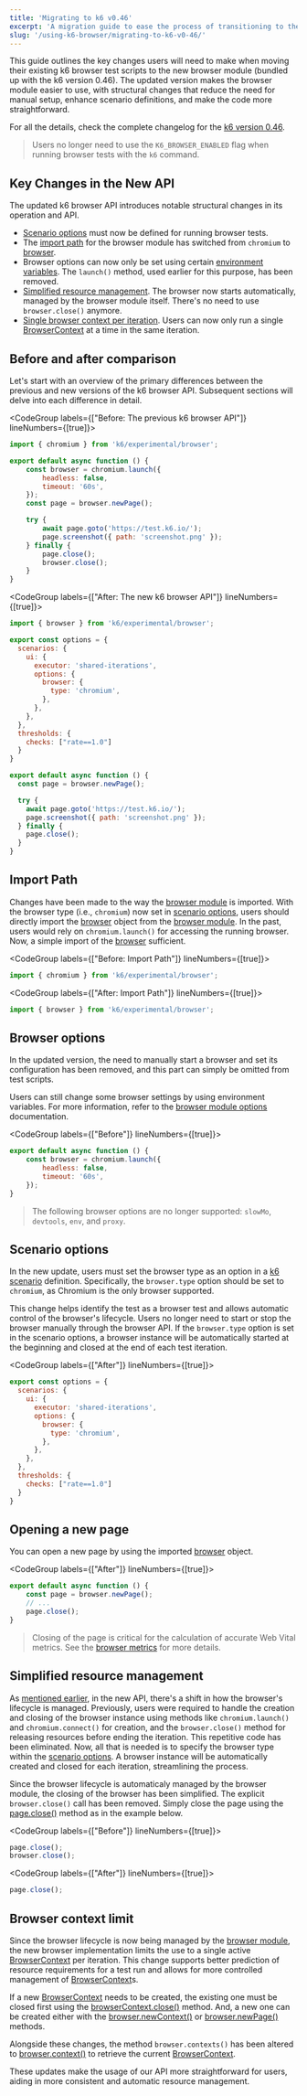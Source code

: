 ```yaml
---
title: 'Migrating to k6 v0.46'
excerpt: 'A migration guide to ease the process of transitioning to the new k6 browser module version'
slug: '/using-k6-browser/migrating-to-k6-v0-46/'
---
```


This guide outlines the key changes users will need to make when moving their existing k6 browser test scripts to the new browser module (bundled up with the k6 version 0.46). The updated version makes the browser module easier to use, with structural changes that reduce the need for manual setup, enhance scenario definitions, and make the code more straightforward.

For all the details, check the complete changelog for the [k6 version 0.46](https://github.com/grafana/k6/releases/tag/v0.46.0).

<Blockquote mod="note" title="">

Users no longer need to use the `K6_BROWSER_ENABLED` flag when running browser tests with the `k6` command.

</Blockquote>


## Key Changes in the New API

The updated k6 browser API introduces notable structural changes in its operation and API. 

* [Scenario options](#scenario-options) must now be defined for running browser tests.
* The [import path](#import-path) for the browser module has switched from `chromium` to [browser](/javascript-api/k6-experimental/browser/#browser-module-api).
* Browser options can now only be set using certain [environment variables](/javascript-api/k6-experimental/browser/#browser-module-options). The `launch()` method, used earlier for this purpose, has been removed.
* [Simplified resource management](#simplified-resource-management). The browser now starts automatically, managed by the browser module itself. There's no need to use `browser.close()` anymore.
* [Single browser context per iteration](#browser-context-limit). Users can now only run a single [BrowserContext](/javascript-api/k6-experimental/browser/browsercontext/) at a time in the same iteration.



## Before and after comparison

Let's start with an overview of the primary differences between the previous and new versions of the k6 browser API. Subsequent sections will delve into each difference in detail.

<CodeGroup labels={["Before: The previous k6 browser API"]} lineNumbers={[true]}>

```javascript
import { chromium } from 'k6/experimental/browser';

export default async function () {
    const browser = chromium.launch({
        headless: false,
        timeout: '60s',
    });
    const page = browser.newPage();

    try {
        await page.goto('https://test.k6.io/');
        page.screenshot({ path: 'screenshot.png' });
    } finally {
        page.close();
        browser.close();
    }
}
```

</CodeGroup>

<CodeGroup labels={["After: The new k6 browser API"]} lineNumbers={[true]}>

```javascript
import { browser } from 'k6/experimental/browser';

export const options = {
  scenarios: {
    ui: {
      executor: 'shared-iterations',
      options: {
        browser: {
          type: 'chromium',
        },
      },
    },
  },
  thresholds: {
    checks: ["rate==1.0"]
  }
}

export default async function () {
  const page = browser.newPage();

  try {
    await page.goto('https://test.k6.io/');
    page.screenshot({ path: 'screenshot.png' });
  } finally {
    page.close();
  }
}
```

</CodeGroup>





## Import Path

Changes have been made to the way the [browser module](/javascript-api/k6-experimental/browser/) is imported. With the browser type (i.e., `chromium`) now set in [scenario options](#scenario-options), users should directly import the [browser](/javascript-api/k6-experimental/browser/#browser-module-api) object from the [browser module](/javascript-api/k6-experimental/browser/). In the past, users would rely on `chromium.launch()` for accessing the running browser. Now, a simple import of the [browser](/javascript-api/k6-experimental/browser/#browser-module-api) sufficient.

<CodeGroup labels={["Before: Import Path"]} lineNumbers={[true]}>

```javascript
import { chromium } from 'k6/experimental/browser';
```

</CodeGroup>

<CodeGroup labels={["After: Import Path"]} lineNumbers={[true]}>

```javascript
import { browser } from 'k6/experimental/browser';
```

</CodeGroup>





## Browser options

In the updated version, the need to manually start a browser and set its configuration has been removed, and this part can simply be omitted from test scripts.

Users can still change some browser settings by using environment variables. For more information, refer to the [browser module options](/javascript-api/k6-experimental/browser/#browser-module-options) documentation.


<CodeGroup labels={["Before"]} lineNumbers={[true]}>

<!-- eslint-skip -->

```javascript
export default async function () {
    const browser = chromium.launch({
        headless: false,
        timeout: '60s',
    });
}
```

</CodeGroup>

<Blockquote mod="note" title="">

The following browser options are no longer supported: `slowMo`, `devtools`, `env`, and `proxy`.

</Blockquote>




## Scenario options

In the new update, users must set the browser type as an option in a [k6 scenario](/using-k6/scenarios/) definition. Specifically, the `browser.type` option should be set to `chromium`, as Chromium is the only browser supported.

This change helps identify the test as a browser test and allows automatic control of the browser's lifecycle. Users no longer need to start or stop the browser manually through the browser API. If the `browser.type` option is set in the scenario options, a browser instance will be automatically started at the beginning and closed at the end of each test iteration.

<CodeGroup labels={["After"]} lineNumbers={[true]}>

<!-- eslint-skip -->

```javascript
export const options = {
  scenarios: {
    ui: {
      executor: 'shared-iterations',
      options: {
        browser: {
          type: 'chromium',
        },
      },
    },
  },
  thresholds: {
    checks: ["rate==1.0"]
  }
}
```

</CodeGroup>




## Opening a new page

You can open a new page by using the imported [browser](/javascript-api/k6-experimental/browser/#browser-module-api) object.

<CodeGroup labels={["After"]} lineNumbers={[true]}>

<!-- eslint-skip -->

```javascript
export default async function () {
    const page = browser.newPage();
    // ...
    page.close();
}
```
</CodeGroup>

<Blockquote mod="note" title="">

Closing of the page is critical for the calculation of accurate Web Vital metrics. See the [browser metrics](/using-k6-browser/browser-metrics/) for more details.

</Blockquote>




## Simplified resource management

As [mentioned earlier](#scenario-options), in the new API, there's a shift in how the browser's lifecycle is managed. Previously, users were required to handle the creation and closing of the browser instance using methods like `chromium.launch()` and `chromium.connect()` for creation, and the `browser.close()` method for releasing resources before ending the iteration. This repetitive code has been eliminated. Now, all that is needed is to specify the browser type within the [scenario options](#scenario-options). A browser instance will be automatically created and closed for each iteration, streamlining the process.

Since the browser lifecycle is automaticaly managed by the browser module, the closing of the browser has been simplified. The explicit `browser.close()` call has been removed. Simply close the page using the [page.close()](/javascript-api/k6-experimental/browser/page/close/) method as in the example below.

<CodeGroup labels={["Before"]} lineNumbers={[true]}>

<!-- eslint-skip -->

```javascript
page.close();
browser.close();
```

</CodeGroup>

<CodeGroup labels={["After"]} lineNumbers={[true]}>

<!-- eslint-skip -->

```javascript
page.close();
```

</CodeGroup>




## Browser context limit

Since the browser lifecycle is now being managed by the [browser module](/javascript-api/k6-experimental/browser/), the new browser implementation limits the use to a single active [BrowserContext](/javascript-api/k6-experimental/browser/browsercontext/) per iteration. This change supports better prediction of resource requirements for a test run and allows for more controlled management of [BrowserContext](/javascript-api/k6-experimental/browser/browsercontext/)s.

If a new [BrowserContext](/javascript-api/k6-experimental/browser/browsercontext/) needs to be created, the existing one must be closed first using the [browserContext.close()](/javascript-api/k6-experimental/browser/browsercontext/close) method. And, a new one can be created either with the [browser.newContext()](/javascript-api/k6-experimental/browser/newcontext/) or [browser.newPage()](/javascript-api/k6-experimental/browser/newpage) methods.

Alongside these changes, the method `browser.contexts()` has been altered to [browser.context()](/javascript-api/k6-experimental/browser/context/) to retrieve the current [BrowserContext](/javascript-api/k6-experimental/browser/browsercontext/).

These updates make the usage of our API more straightforward for users, aiding in more consistent and automatic resource management.